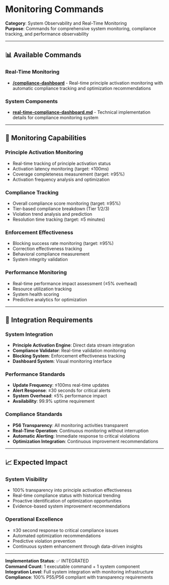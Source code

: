 # Monitoring Commands

**Category**: System Observability and Real-Time Monitoring  
**Purpose**: Commands for comprehensive system monitoring, compliance tracking, and performance observability

---

## 📊 Available Commands

### **Real-Time Monitoring**
- **[/compliance-dashboard](./compliance-dashboard.md)** - Real-time principle activation monitoring with automatic compliance tracking and optimization recommendations

### **System Components**
- **[real-time-compliance-dashboard.md](./real-time-compliance-dashboard.md)** - Technical implementation details for compliance monitoring system

---

## 🎯 Monitoring Capabilities

### **Principle Activation Monitoring**
- Real-time tracking of principle activation status
- Activation latency monitoring (target: ≤100ms)
- Coverage completeness measurement (target: ≥95%)
- Activation frequency analysis and optimization

### **Compliance Tracking**
- Overall compliance score monitoring (target: ≥95%)
- Tier-based compliance breakdown (Tier 1/2/3)
- Violation trend analysis and prediction
- Resolution time tracking (target: ≤5 minutes)

### **Enforcement Effectiveness**
- Blocking success rate monitoring (target: ≥95%)
- Correction effectiveness tracking
- Behavioral compliance measurement
- System integrity validation

### **Performance Monitoring**
- Real-time performance impact assessment (≤5% overhead)
- Resource utilization tracking
- System health scoring
- Predictive analytics for optimization

---

## 🚨 Integration Requirements

### **System Integration**
- **Principle Activation Engine**: Direct data stream integration
- **Compliance Validator**: Real-time validation monitoring
- **Blocking System**: Enforcement effectiveness tracking
- **Dashboard System**: Visual monitoring interface

### **Performance Standards**
- **Update Frequency**: ≤100ms real-time updates
- **Alert Response**: ≤30 seconds for critical alerts
- **System Overhead**: ≤5% performance impact
- **Availability**: 99.9% uptime requirement

### **Compliance Standards**
- **P56 Transparency**: All monitoring activities transparent
- **Real-Time Operation**: Continuous monitoring without interruption
- **Automatic Alerting**: Immediate response to critical violations
- **Optimization Integration**: Continuous improvement recommendations

---

## 📈 Expected Impact

### **System Visibility**
- 100% transparency into principle activation effectiveness
- Real-time compliance status with historical trending
- Proactive identification of optimization opportunities
- Evidence-based system improvement recommendations

### **Operational Excellence**
- ≤30 second response to critical compliance issues
- Automated optimization recommendations
- Predictive violation prevention
- Continuous system enhancement through data-driven insights

---

**Implementation Status**: ✅ INTEGRATED  
**Command Count**: 1 executable command + 1 system component  
**Integration Level**: Full system integration with monitoring infrastructure  
**Compliance**: 100% P55/P56 compliant with transparency requirements